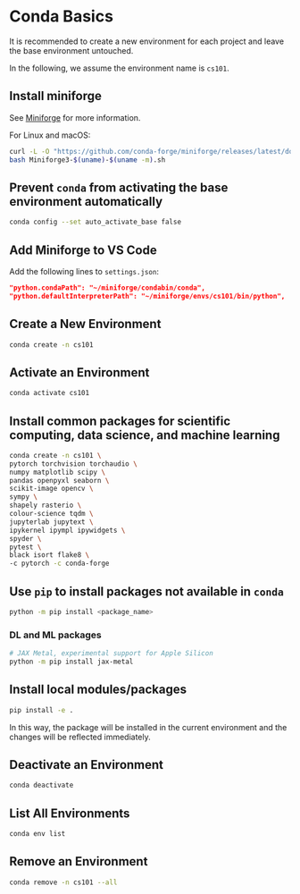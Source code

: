 # Conda Basics


It is recommended to create a new environment for each project and leave the base environment untouched.

In the following, we assume the environment name is `cs101`.

<!--more-->

## Install miniforge

See [Miniforge](https://github.com/conda-forge/miniforge) for more information.

For Linux and macOS:

```bash
curl -L -O "https://github.com/conda-forge/miniforge/releases/latest/download/Miniforge3-$(uname)-$(uname -m).sh"
bash Miniforge3-$(uname)-$(uname -m).sh
```

## Prevent `conda` from activating the base environment automatically

```bash
conda config --set auto_activate_base false
```

## Add Miniforge to VS Code

Add the following lines to `settings.json`:

```json
"python.condaPath": "~/miniforge/condabin/conda",
"python.defaultInterpreterPath": "~/miniforge/envs/cs101/bin/python",
```

## Create a New Environment

```bash
conda create -n cs101
```

## Activate an Environment

```bash
conda activate cs101
```

## Install common packages for scientific computing, data science, and machine learning

```bash
conda create -n cs101 \
pytorch torchvision torchaudio \
numpy matplotlib scipy \
pandas openpyxl seaborn \
scikit-image opencv \
sympy \
shapely rasterio \
colour-science tqdm \
jupyterlab jupytext \
ipykernel ipympl ipywidgets \
spyder \
pytest \
black isort flake8 \
-c pytorch -c conda-forge
```

## Use `pip` to install packages not available in `conda`

```bash
python -m pip install <package_name>
```

### DL and ML packages

```bash
# JAX Metal, experimental support for Apple Silicon
python -m pip install jax-metal
```

## Install local modules/packages

```bash
pip install -e .
```

In this way, the package will be installed in the current environment and the changes will be reflected immediately.

## Deactivate an Environment

```bash
conda deactivate
```

## List All Environments

```bash
conda env list
```

## Remove an Environment

```bash
conda remove -n cs101 --all
```

